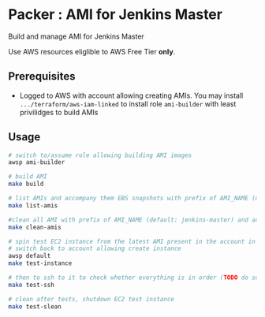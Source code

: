 # Packer : AMI for Jenkins Master

Build and manage AMI for Jenkins Master

Use  AWS resources eliglible to AWS Free Tier __only__.

## Prerequisites

* Logged to AWS with account allowing creating AMIs. You may install `.../terraform/aws-iam-linked` to install role `ami-builder` with least privilidges to build AMIs

## Usage

```bash
# switch to/assume role allowing building AMI images
awsp ami-builder

# build AMI
make build

# list AMIs and accompany them EBS snapshots with prefix of AMI_NAME (default: jenkins-master)
make list-amis

#clean all AMI with prefix of AMI_NAME (default: jenkins-master) and accompanied them snapshot (assume EBS type AMIs)
make clean-amis

# spin test EC2 instance from the latest AMI present in the account in the region
# switch back to account allowing create instance
awsp default
make test-instance

# then to ssh to it to check whether everything is in order (TODO do some automation here)
make test-ssh

# clean after tests, shutdown EC2 test instance
make test-slean
```
